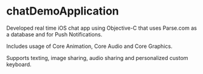 # chatDemoApplication
Developed real time iOS chat app using Objective-C that uses Parse.com as a database and for Push Notifications. 

Includes usage of Core Animation, Core Audio and Core Graphics. 

Supports texting, image sharing, audio sharing and personalized custom keyboard.
